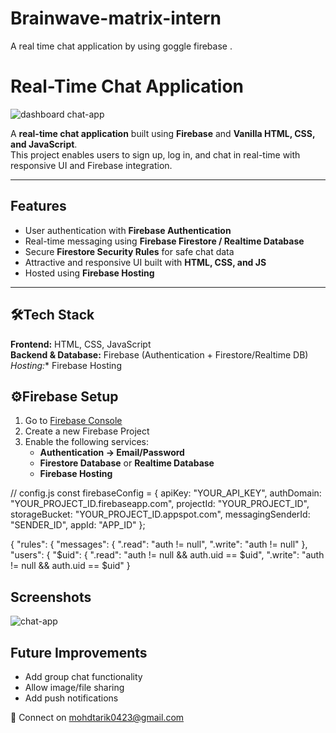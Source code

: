 # Brainwave-matrix-intern
A real time chat application by using goggle firebase .

#  Real-Time Chat Application

![dashboard chat-app](https://github.com/user-attachments/assets/37527286-d729-41af-965d-420e54e6e363)


A **real-time chat application** built using **Firebase** and **Vanilla HTML, CSS, and JavaScript**.  
This project enables users to sign up, log in, and chat in real-time with responsive UI and Firebase integration.

---

## Features
- User authentication with **Firebase Authentication**  
- Real-time messaging using **Firebase Firestore / Realtime Database**  
- Secure **Firestore Security Rules** for safe chat data  
- Attractive and responsive UI built with **HTML, CSS, and JS**  
- Hosted using **Firebase Hosting**  

---

## 🛠Tech Stack
**Frontend:** HTML, CSS, JavaScript  
  **Backend & Database:** Firebase (Authentication + Firestore/Realtime DB)  
  *Hosting:** Firebase Hosting  



## ⚙Firebase Setup
1. Go to [Firebase Console](https://console.firebase.google.com/)  
2. Create a new Firebase Project  
3. Enable the following services:
   - **Authentication → Email/Password**  
   - **Firestore Database** or **Realtime Database**  
   - **Firebase Hosting**  
 
  
  // config.js
const firebaseConfig = {
apiKey: "YOUR_API_KEY",
authDomain: "YOUR_PROJECT_ID.firebaseapp.com",
projectId: "YOUR_PROJECT_ID",
storageBucket: "YOUR_PROJECT_ID.appspot.com",
messagingSenderId: "SENDER_ID",
appId: "APP_ID"
};


{
"rules": {
"messages": {
".read": "auth != null",
".write": "auth != null"
},
"users": {
"$uid": {
".read": "auth != null && auth.uid == $uid",
".write": "auth != null && auth.uid == $uid"
}

## Screenshots

![chat-app](https://github.com/user-attachments/assets/d2679821-4eb7-46b4-a431-7918662b3e9d)





##  Future Improvements
- Add group chat functionality  
- Allow image/file sharing  
- Add push notifications  


🔗 Connect on mohdtarik0423@gmail.com


